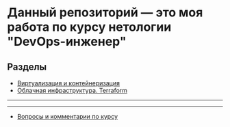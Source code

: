 # Данный репозиторий — это моя работа по курсу нетологии "DevOps-инженер"
## Разделы
- [Виртуализация и контейнеризация](homeworks/README.md)
- [Облачная инфраструктура. Terraform](ter-homeworks/README.md)
---
---
- [Вопросы и комментарии по курсу](Questions&Comments/README.md)
